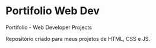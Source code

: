 # Portifolio Web Dev
 Portifolio - Web Developer Projects

 Repositório criado para meus projetos de HTML, CSS e JS.
